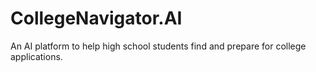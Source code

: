 # CollegeNavigator.AI
An AI platform to help high school students find and prepare for college applications. 
